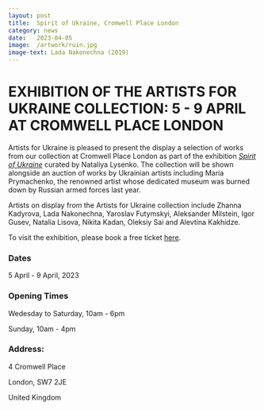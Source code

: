 ```yaml
---
layout: post
title:  Spirit of Ukraine, Cromwell Place London
category: news
date:   2023-04-05
image:  /artwork/ruin.jpg
image-text: Lada Nakonechna (2019)
---
```

# EXHIBITION OF THE ARTISTS FOR UKRAINE COLLECTION: 5 - 9 APRIL AT CROMWELL PLACE LONDON

Artists for Ukraine is pleased to present the display a selection of works from our collection at Cromwell Place London as part of the exhibition <a href="https://www.cromwellplace.com/whats-on/art-in-conflict">_Spirit of Ukraine_</a> curated by Nataliya Lysenko. The collection will be shown alongside an auction of works by Ukrainian artists including Maria Prymachenko, the renowned artist whose dedicated museum was burned down by Russian armed forces last year.

Artists on display from the Artists for Ukraine collection include Zhanna Kadyrova, Lada Nakonechna, Yaroslav Futymskyi, Aleksander Milstein, Igor Gusev, Natalia Lisova, Nikita Kadan, Oleksiy Sai and Alevtina Kakhidze.

To visit the exhibition, please book a free ticket <a href="https://www.tickettailor.com/events/cromwellplace/876454">here</a>.

### Dates

5 April - 9 April, 2023

### Opening Times

Wedesday to Saturday, 10am - 6pm

Sunday, 10am - 4pm

### Address:

4 Cromwell Place

London, SW7 2JE

United Kingdom
